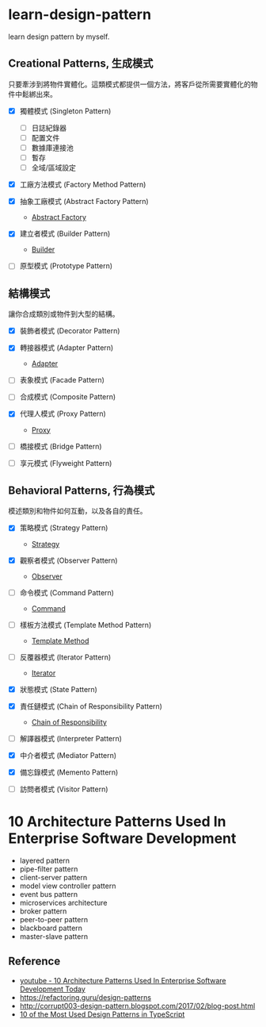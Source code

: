 # learn-design-pattern
learn design pattern by myself.



## Creational Patterns, 生成模式
只要牽涉到將物件實體化。這類模式都提供一個方法，將客戶從所需要實體化的物件中鬆綁出來。
- [x] 獨體模式 (Singleton Pattern)
  - [ ] 日誌紀錄器
  - [ ] 配置文件
  - [ ] 數據庫連接池
  - [ ] 暫存
  - [ ] 全域/區域設定
- [x] 工廠方法模式 (Factory Method Pattern)
- [x] 抽象工廠模式 (Abstract Factory Pattern)
  - [Abstract Factory](https://refactoring.guru/design-patterns/abstract-factory/python/example#lang-features)
- [x] 建立者模式 (Builder Pattern)
  - [Builder](https://refactoring.guru/design-patterns/builder/python/example#lang-features)
- [ ] 原型模式 (Prototype Pattern)


## 結構模式
讓你合成類別或物件到大型的結構。
- [x] 裝飾者模式 (Decorator Pattern)
- [x] 轉接器模式 (Adapter Pattern)
  - [Adapter](https://refactoring.guru/design-patterns/adapter/python/example#lang-features)
- [ ] 表象模式 (Facade Pattern)
- [ ] 合成模式 (Composite Pattern)
- [x] 代理人模式 (Proxy Pattern)
  - [Proxy](https://refactoring.guru/design-patterns/proxy/typescript/example)
- [ ] 橋接模式 (Bridge Pattern)
- [ ] 享元模式 (Flyweight Pattern)


## Behavioral Patterns, 行為模式
模述類別和物件如何互動，以及各自的責任。
- [x] 策略模式 (Strategy Pattern)
  - [Strategy](https://refactoring.guru/design-patterns/strategy/python/example#lang-features)
- [x] 觀察者模式 (Observer Pattern)
  - [Observer](https://refactoring.guru/design-patterns/observer/python/example#lang-features)
- [ ] 命令模式 (Command Pattern)
  - [Command](https://refactoring.guru/design-patterns/command/python/example#lang-features)
- [ ] 樣板方法模式 (Template Method Pattern)
  - [Template Method](https://refactoring.guru/design-patterns/template-method)
- [ ] 反覆器模式 (Iterator Pattern)
  - [Iterator](https://refactoring.guru/design-patterns/iterator/python/example#lang-features)
- [x] 狀態模式 (State Pattern)
- [x] 責任鏈模式 (Chain of Responsibility Pattern)
  - [Chain of Responsibility](https://refactoring.guru/design-patterns/chain-of-responsibility/python/)
- [ ] 解譯器模式 (Interpreter Pattern)
- [x] 中介者模式 (Mediator Pattern)
- [x] 備忘錄模式 (Memento Pattern)
- [ ] 訪問者模式 (Visitor Pattern)


# 10 Architecture Patterns Used In Enterprise Software Development
- layered pattern
- pipe-filter pattern
- client-server pattern
- model view controller pattern
- event bus pattern
- microservices architecture
- broker pattern
- peer-to-peer pattern
- blackboard pattern
- master-slave pattern


## Reference
- [youtube - 10 Architecture Patterns Used In Enterprise Software Development Today](https://www.youtube.com/watch?v=BrT3AO8bVQY)
- https://refactoring.guru/design-patterns
- http://corrupt003-design-pattern.blogspot.com/2017/02/blog-post.html
- [10 of the Most Used Design Patterns in TypeScript](https://blog.stackademic.com/10-of-the-most-used-design-patterns-in-typescript-0dd52a16db99)